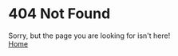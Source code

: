 # 404 Not Found
Sorry, but the page you are looking for isn't here!  
[Home](https://zachyboy12.github.io/blog/)
